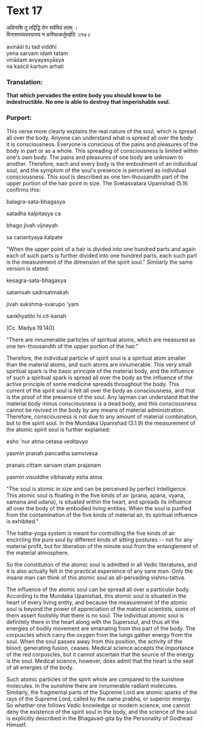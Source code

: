 # Text 17

अविनाशि तु तद्विद्धि येन सर्वमिदं ततम् ।  
विनाशमव्ययस्यास्य न कश्चित्कर्तुमर्हति ॥१७॥

avināśi tu tad viddhi  
yena sarvam idaḿ tatam  
vināśam avyayasyāsya  
na kaścit kartum arhati



### Translation:

**That which pervades the entire body you should know to be indestructible. No one is able to destroy that imperishable soul.**

### Purport:

This verse more clearly explains the real nature of the soul, which is spread all over the body. Anyone can understand what is spread all over the body: it is consciousness. Everyone is conscious of the pains and pleasures of the body in part or as a whole. This spreading of consciousness is limited within one's own body. The pains and pleasures of one body are unknown to another. Therefore, each and every body is the embodiment of an individual soul, and the symptom of the soul's presence is perceived as individual consciousness. This soul is described as one ten-thousandth part of the upper portion of the hair point in size. The Svetasvatara Upanishad (5.9) confirms this:

balagra-sata-bhagasya

satadha kalpitasya ca

bhago jivah vijneyah

sa canantyaya kalpate

"When the upper point of a hair is divided into one hundred parts and again each of such parts is further divided into one hundred parts, each such part is the measurement of the dimension of the spirit soul." Similarly the same version is stated:

kesagra-sata-bhagasya

satamsah sadrisatmakah

jivah sukshma-svarupo 'yam

sankhyatito hi cit-kanah

[Cc. Madya 19.140]

"There are innumerable particles of spiritual atoms, which are measured as one ten-thousandth of the upper portion of the hair."

Therefore, the individual particle of spirit soul is a spiritual atom smaller than the material atoms, and such atoms are innumerable. This very small spiritual spark is the basic principle of the material body, and the influence of such a spiritual spark is spread all over the body as the influence of the active principle of some medicine spreads throughout the body. This current of the spirit soul is felt all over the body as consciousness, and that is the proof of the presence of the soul. Any layman can understand that the material body minus consciousness is a dead body, and this consciousness cannot be revived in the body by any means of material administration. Therefore, consciousness is not due to any amount of material combination, but to the spirit soul. In the Mundaka Upanishad (3.1.9) the measurement of the atomic spirit soul is further explained:

esho 'nur atma cetasa veditavyo

yasmin pranah pancadha samvivesa

pranais cittam sarvam otam prajanam

yasmin visuddhe vibhavaty esha atma

"The soul is atomic in size and can be perceived by perfect intelligence. This atomic soul is floating in the five kinds of air (prana, apana, vyana, samana and udana), is situated within the heart, and spreads its influence all over the body of the embodied living entities. When the soul is purified from the contamination of the five kinds of material air, its spiritual influence is exhibited."

The hatha-yoga system is meant for controlling the five kinds of air encircling the pure soul by different kinds of sitting postures -- not for any material profit, but for liberation of the minute soul from the entanglement of the material atmosphere.

So the constitution of the atomic soul is admitted in all Vedic literatures, and it is also actually felt in the practical experience of any sane man. Only the insane man can think of this atomic soul as all-pervading vishnu-tattva.

The influence of the atomic soul can be spread all over a particular body. According to the Mundaka Upanishad, this atomic soul is situated in the heart of every living entity, and because the measurement of the atomic soul is beyond the power of appreciation of the material scientists, some of them assert foolishly that there is no soul. The individual atomic soul is definitely there in the heart along with the Supersoul, and thus all the energies of bodily movement are emanating from this part of the body. The corpuscles which carry the oxygen from the lungs gather energy from the soul. When the soul passes away from this position, the activity of the blood, generating fusion, ceases. Medical science accepts the importance of the red corpuscles, but it cannot ascertain that the source of the energy is the soul. Medical science, however, does admit that the heart is the seat of all energies of the body.

Such atomic particles of the spirit whole are compared to the sunshine molecules. In the sunshine there are innumerable radiant molecules. Similarly, the fragmental parts of the Supreme Lord are atomic sparks of the rays of the Supreme Lord, called by the name prabha, or superior energy. So whether one follows Vedic knowledge or modern science, one cannot deny the existence of the spirit soul in the body, and the science of the soul is explicitly described in the Bhagavad-gita by the Personality of Godhead Himself.
